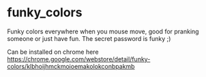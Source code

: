 # funky_colors
Funky colors everywhere when you mouse move, good for pranking someone or just have fun. The secret password is funky ;)

Can be installed on chrome here https://chrome.google.com/webstore/detail/funky-colors/klbhoijhmckmoioemakolokconbpakmb
